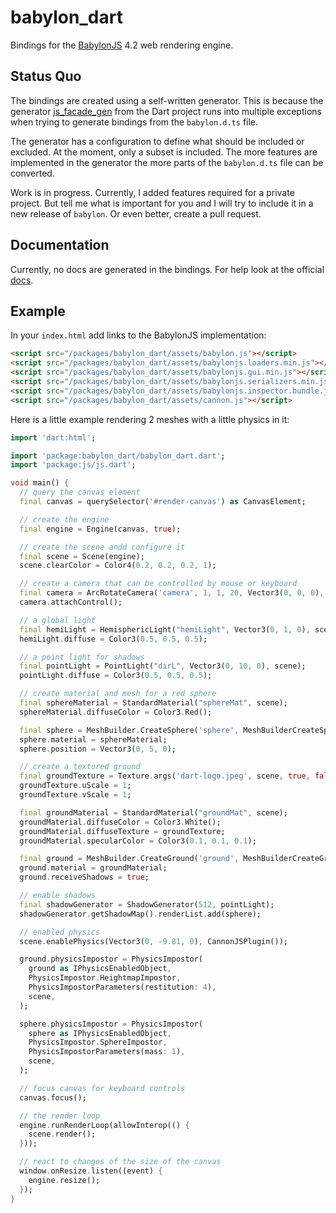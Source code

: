 # babylon_dart

Bindings for the [BabylonJS](https://www.babylonjs.com/) 4.2 web rendering engine.

## Status Quo

The bindings are created using a self-written generator. This is because the generator [js_facade_gen](https://github.com/dart-lang/js_facade_gen) from the Dart project runs into multiple exceptions when trying to generate bindings from the `babylon.d.ts` file.

The generator has a configuration to define what should be included or excluded. At the moment, only a subset is included. The more features are implemented in the generator the more parts of the `babylon.d.ts` file can be converted.

Work is in progress. Currently, I added features required for a private project. But tell me what is important
for you and I will try to include it in a new release of `babylon`. Or even better, create a pull request.

## Documentation

Currently, no docs are generated in the bindings. For help look at the official [docs](https://doc.babylonjs.com/).

## Example

In your `index.html` add links to the BabylonJS implementation:

```html
<script src="/packages/babylon_dart/assets/babylon.js"></script>
<script src="/packages/babylon_dart/assets/babylonjs.loaders.min.js"></script>
<script src="/packages/babylon_dart/assets/babylonjs.gui.min.js"></script>
<script src="/packages/babylon_dart/assets/babylonjs.serializers.min.js"></script>
<script src="/packages/babylon_dart/assets/babylonjs.inspector.bundle.js"></script>
<script src="/packages/babylon_dart/assets/cannon.js"></script>
```

Here is a little example rendering 2 meshes with a little physics in it:

```dart
import 'dart:html';

import 'package:babylon_dart/babylon_dart.dart';
import 'package:js/js.dart';

void main() {
  // query the canvas element
  final canvas = querySelector('#render-canvas') as CanvasElement;

  // create the engine
  final engine = Engine(canvas, true);

  // create the scene andd configure it
  final scene = Scene(engine);
  scene.clearColor = Color4(0.2, 0.2, 0.2, 1);

  // create a camera that can be controlled by mouse or keyboard
  final camera = ArcRotateCamera('camera', 1, 1, 20, Vector3(0, 0, 0), scene);
  camera.attachControl();

  // a global light
  final hemiLight = HemisphericLight("hemiLight", Vector3(0, 1, 0), scene);
  hemiLight.diffuse = Color3(0.5, 0.5, 0.5);

  // a point light for shadows
  final pointLight = PointLight("dirL", Vector3(0, 10, 0), scene);
  pointLight.diffuse = Color3(0.5, 0.5, 0.5);

  // create material and mesh for a red sphere
  final sphereMaterial = StandardMaterial("sphereMat", scene);
  sphereMaterial.diffuseColor = Color3.Red();

  final sphere = MeshBuilder.CreateSphere('sphere', MeshBuilderCreateSphereOptions(segments: 16), scene);
  sphere.material = sphereMaterial;
  sphere.position = Vector3(0, 5, 0);

  // create a textured ground
  final groundTexture = Texture.args('dart-logo.jpeg', scene, true, false, 1);
  groundTexture.uScale = 1;
  groundTexture.vScale = 1;

  final groundMaterial = StandardMaterial("groundMat", scene);
  groundMaterial.diffuseColor = Color3.White();
  groundMaterial.diffuseTexture = groundTexture;
  groundMaterial.specularColor = Color3(0.1, 0.1, 0.1);

  final ground = MeshBuilder.CreateGround('ground', MeshBuilderCreateGroundOptions(height: 10, width: 10), scene);
  ground.material = groundMaterial;
  ground.receiveShadows = true;

  // enable shadows
  final shadowGenerator = ShadowGenerator(512, pointLight);
  shadowGenerator.getShadowMap().renderList.add(sphere);

  // enabled physics
  scene.enablePhysics(Vector3(0, -9.81, 0), CannonJSPlugin());

  ground.physicsImpostor = PhysicsImpostor(
    ground as IPhysicsEnabledObject,
    PhysicsImpostor.HeightmapImpostor,
    PhysicsImpostorParameters(restitution: 4),
    scene,
  );

  sphere.physicsImpostor = PhysicsImpostor(
    sphere as IPhysicsEnabledObject,
    PhysicsImpostor.SphereImpostor,
    PhysicsImpostorParameters(mass: 1),
    scene,
  );

  // focus canvas for keyboard controls
  canvas.focus();

  // the render loop
  engine.runRenderLoop(allowInterop(() {
    scene.render();
  }));

  // react to changes of the size of the canvas
  window.onResize.listen((event) {
    engine.resize();
  });
}
```
